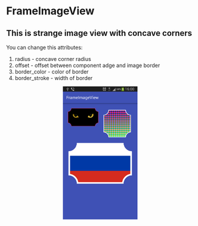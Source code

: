 # FrameImageView

<h2>This is strange image view with concave corners</h2>

You can change this attributes:<br>
<ol>
<li>radius - concave corner radius</li>
<li>offset - offset between component adge and image border</li>
<li>border_color - color of border</li>
<li>border_stroke - width of border</li>
</ol>
<p  align="center">
<img src="/screensorts/Screenshot_2015-10-30-16-00-39.png" width="200px"/>
</p>
